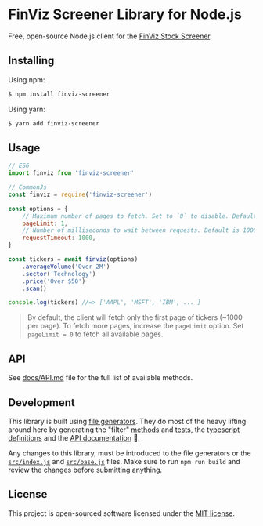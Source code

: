 # FinViz Screener Library for Node.js

Free, open-source Node.js client for the [FinViz Stock Screener](https://finviz.com/screener.ashx).

## Installing

Using npm:
```sh
$ npm install finviz-screener
```

Using yarn:
```sh
$ yarn add finviz-screener
```

## Usage
```js
// ES6
import finviz from 'finviz-screener'
```
```js
// CommonJs
const finviz = require('finviz-screener')
```
```js
const options = {
    // Maximum number of pages to fetch. Set to `0` to disable. Default is 1
    pageLimit: 1,
    // Number of milliseconds to wait between requests. Default is 1000
    requestTimeout: 1000,
}

const tickers = await finviz(options)
    .averageVolume('Over 2M')
    .sector('Technology')
    .price('Over $50')
    .scan()

console.log(tickers) //=> ['AAPL', 'MSFT', 'IBM', ... ]
```
> By default, the client will fetch only the first page of tickers (~1000 per page). To fetch more pages, increase the `pageLimit` option. Set `pageLimit = 0` to fetch all available pages.

## API
See [docs/API.md](docs/API.md) file for the full list of available methods.

## Development
This library is built using [file generators](scripts/). They do most of the heavy lifting around here by generating the "filter" [methods](src/finviz.js) and [tests](tests/finviz.spec.js), the [typescript definitions](types/finviz.d.ts) and the [API documentation](docs/API.md) 🎉.

Any changes to this library, must be introduced to the file generators or the [`src/index.js`](src/index.js) and [`src/base.js`](src/base.js) files. Make sure to run `npm run build` and review the changes before submitting anything.

## License

This project is open-sourced software licensed under the [MIT license](./LICENSE).
